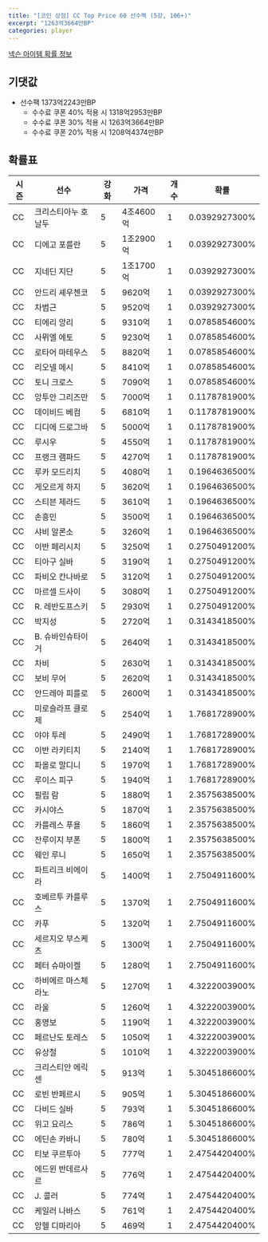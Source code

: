 ```yaml
---
title: "[코인 상점] CC Top Price 60 선수팩 (5강, 106+)"
excerpt: "1263억3664만BP"
categories: player
---
```

[넥슨 아이템 확률 정보](http://iteminfo.nexon.com/probability/fco?sn=7598)

## 기댓값
- 선수팩 1373억2243만BP
  - 수수료 쿠폰 40% 적용 시 1318억2953만BP
  - 수수료 쿠폰 30% 적용 시 1263억3664만BP
  - 수수료 쿠폰 20% 적용 시 1208억4374만BP


## 확률표

|시즌|선수|강화|가격|개수|확률|
|---|---|---|---|---|---|
|CC|크리스티아누 호날두|5|4조4600억|1|0.0392927300%|
|CC|디에고 포를란|5|1조2900억|1|0.0392927300%|
|CC|지네딘 지단|5|1조1700억|1|0.0392927300%|
|CC|안드리 셰우첸코|5|9620억|1|0.0392927300%|
|CC|차범근|5|9520억|1|0.0392927300%|
|CC|티에리 앙리|5|9310억|1|0.0785854600%|
|CC|사뮈엘 에토|5|9230억|1|0.0785854600%|
|CC|로타어 마테우스|5|8820억|1|0.0785854600%|
|CC|리오넬 메시|5|8410억|1|0.0785854600%|
|CC|토니 크로스|5|7090억|1|0.0785854600%|
|CC|앙투안 그리즈만|5|7000억|1|0.1178781900%|
|CC|데이비드 베컴|5|6810억|1|0.1178781900%|
|CC|디디에 드로그바|5|5000억|1|0.1178781900%|
|CC|루시우|5|4550억|1|0.1178781900%|
|CC|프랭크 램파드|5|4270억|1|0.1178781900%|
|CC|루카 모드리치|5|4080억|1|0.1964636500%|
|CC|게오르게 하지|5|3620억|1|0.1964636500%|
|CC|스티븐 제라드|5|3610억|1|0.1964636500%|
|CC|손흥민|5|3500억|1|0.1964636500%|
|CC|샤비 알론소|5|3260억|1|0.1964636500%|
|CC|이반 페리시치|5|3250억|1|0.2750491200%|
|CC|티아구 실바|5|3190억|1|0.2750491200%|
|CC|파비오 칸나바로|5|3120억|1|0.2750491200%|
|CC|마르셀 드사이|5|3080억|1|0.2750491200%|
|CC|R. 레반도프스키|5|2930억|1|0.2750491200%|
|CC|박지성|5|2720억|1|0.3143418500%|
|CC|B. 슈바인슈타이거|5|2640억|1|0.3143418500%|
|CC|차비|5|2630억|1|0.3143418500%|
|CC|보비 무어|5|2620억|1|0.3143418500%|
|CC|안드레아 피를로|5|2600억|1|0.3143418500%|
|CC|미로슬라프 클로제|5|2540억|1|1.7681728900%|
|CC|야야 투레|5|2490억|1|1.7681728900%|
|CC|이반 라키티치|5|2140억|1|1.7681728900%|
|CC|파올로 말디니|5|1970억|1|1.7681728900%|
|CC|루이스 피구|5|1940억|1|1.7681728900%|
|CC|필립 람|5|1880억|1|2.3575638500%|
|CC|카시야스|5|1870억|1|2.3575638500%|
|CC|카를레스 푸욜|5|1860억|1|2.3575638500%|
|CC|잔루이지 부폰|5|1800억|1|2.3575638500%|
|CC|웨인 루니|5|1650억|1|2.3575638500%|
|CC|파트리크 비에이라|5|1400억|1|2.7504911600%|
|CC|호베르투 카를루스|5|1370억|1|2.7504911600%|
|CC|카푸|5|1320억|1|2.7504911600%|
|CC|세르지오 부스케츠|5|1300억|1|2.7504911600%|
|CC|페터 슈마이켈|5|1280억|1|2.7504911600%|
|CC|하비에르 마스체라노|5|1270억|1|4.3222003900%|
|CC|라울|5|1260억|1|4.3222003900%|
|CC|홍명보|5|1190억|1|4.3222003900%|
|CC|페르난도 토레스|5|1050억|1|4.3222003900%|
|CC|유상철|5|1010억|1|4.3222003900%|
|CC|크리스티안 에릭센|5|913억|1|5.3045186600%|
|CC|로빈 반페르시|5|905억|1|5.3045186600%|
|CC|다비드 실바|5|793억|1|5.3045186600%|
|CC|위고 요리스|5|786억|1|5.3045186600%|
|CC|에딘손 카바니|5|780억|1|5.3045186600%|
|CC|티보 쿠르투아|5|777억|1|2.4754420400%|
|CC|에드윈 반데르사르|5|776억|1|2.4754420400%|
|CC|J. 콜러|5|774억|1|2.4754420400%|
|CC|케일러 나바스|5|761억|1|2.4754420400%|
|CC|앙헬 디마리아|5|469억|1|2.4754420400%|
